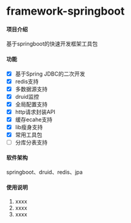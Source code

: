 # framework-springboot

#### 项目介绍
基于springboot的快速开发框架工具包

#### 功能
- [x] 基于Spring JDBC的二次开发
- [x] redis支持
- [x] 多数据源支持
- [x] druid监控
- [x] 全局配置支持
- [x] http请求封装API
- [x] 缓存ecahe支持
- [x] lib瘦身支持
- [x] 常用工具包
- [ ] 分库分表支持

#### 软件架构
springboot、druid、redis、jpa


#### 使用说明
1. xxxx
2. xxxx
3. xxxx


